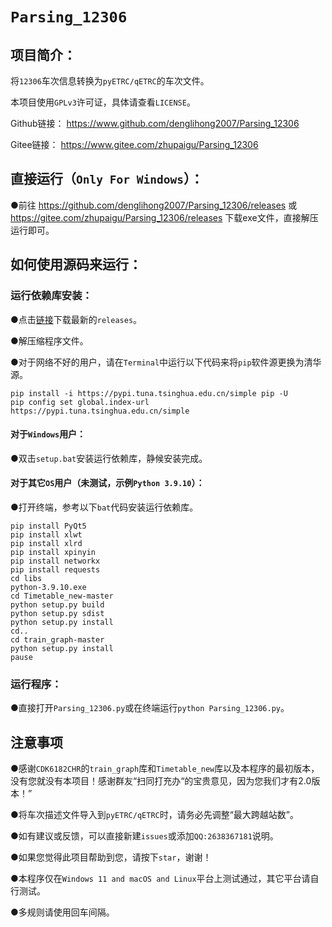 # `Parsing_12306`
## **项目简介：**

将`12306`车次信息转换为`pyETRC/qETRC`的车次文件。

本项目使用`GPLv3`许可证，具体请查看`LICENSE`。

Github链接： https://www.github.com/denglihong2007/Parsing_12306

Gitee链接： https://www.gitee.com/zhupaigu/Parsing_12306

## **直接运行（`Only For Windows`）：**

●前往 https://github.com/denglihong2007/Parsing_12306/releases 或 https://gitee.com/zhupaigu/Parsing_12306/releases 下载exe文件，直接解压运行即可。

## **如何使用源码来运行：**

### **运行依赖库安装：**

●点击[链接](https://github.com/denglihong2007/Parsing_12306/archive/refs/heads/main.zip)下载最新的`releases`。

●解压缩程序文件。

●对于网络不好的用户，请在`Terminal`中运行以下代码来将`pip`软件源更换为清华源。

```shell
pip install -i https://pypi.tuna.tsinghua.edu.cn/simple pip -U
pip config set global.index-url https://pypi.tuna.tsinghua.edu.cn/simple
```

#### **对于`Windows`用户：**

●双击`setup.bat`安装运行依赖库，静候安装完成。

#### **对于其它`OS`用户（未测试，示例`Python 3.9.10`）：**

●打开终端，参考以下`bat`代码安装运行依赖库。

```shell
pip install PyQt5
pip install xlwt
pip install xlrd
pip install xpinyin
pip install networkx
pip install requests
cd libs
python-3.9.10.exe
cd Timetable_new-master
python setup.py build
python setup.py sdist
python setup.py install
cd..
cd train_graph-master
python setup.py install
pause
```

### **运行程序：**

●直接打开`Parsing_12306.py`或在终端运行`python Parsing_12306.py`。

## **注意事项**

●感谢`CDK6182CHR`的`train_graph`库和`Timetable_new`库以及本程序的最初版本，没有您就没有本项目！感谢群友“扫同打充办“的宝贵意见，因为您我们才有2.0版本！”

●将车次描述文件导入到`pyETRC/qETRC`时，请务必先调整“最大跨越站数”。

●如有建议或反馈，可以直接新建`issues`或添加`QQ:2638367181`说明。

●如果您觉得此项目帮助到您，请按下`star`，谢谢！

●本程序仅在`Windows 11 and macOS and Linux`平台上测试通过，其它平台请自行测试。

●多规则请使用回车间隔。
